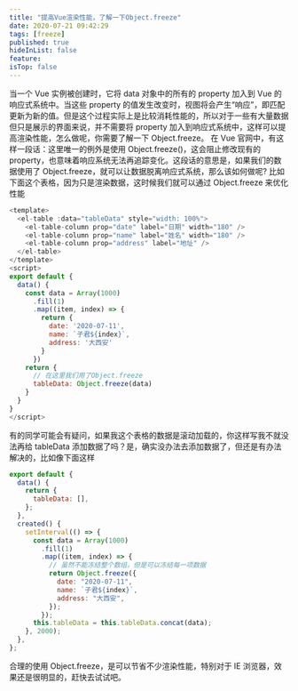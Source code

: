 ```yaml
---
title: "提高Vue渲染性能，了解一下Object.freeze"
date: 2020-07-21 09:42:29
tags: [freeze]
published: true
hideInList: false
feature:
isTop: false
---
```


当一个 Vue 实例被创建时，它将 data 对象中的所有的 property 加入到 Vue 的响应式系统中。当这些 property 的值发生改变时，视图将会产生“响应”，即匹配更新为新的值。但是这个过程实际上是比较消耗性能的，所以对于一些有大量数据但只是展示的界面来说，并不需要将 property 加入到响应式系统中，这样可以提高渲染性能，怎么做呢，你需要了解一下 Object.freeze。
在 Vue 官网中，有这样一段话：这里唯一的例外是使用 Object.freeze()，这会阻止修改现有的 property，也意味着响应系统无法再追踪变化。这段话的意思是，如果我们的数据使用了 Object.freeze，就可以让数据脱离响应式系统，那么该如何做呢?
比如下面这个表格，因为只是渲染数据，这时候我们就可以通过 Object.freeze 来优化性能

```js
<template>
  <el-table :data="tableData" style="width: 100%">
    <el-table-column prop="date" label="日期" width="180" />
    <el-table-column prop="name" label="姓名" width="180" />
    <el-table-column prop="address" label="地址" />
  </el-table>
</template>
<script>
export default {
  data() {
    const data = Array(1000)
      .fill(1)
      .map((item, index) => {
        return {
          date: '2020-07-11',
          name: `子君${index}`,
          address: '大西安'
        }
      })
    return {
      // 在这里我们用了Object.freeze
      tableData: Object.freeze(data)
    }
  }
}
</script>

```

有的同学可能会有疑问，如果我这个表格的数据是滚动加载的，你这样写我不就没法再给 tableData 添加数据了吗？是，确实没办法去添加数据了，但还是有办法解决的，比如像下面这样

```js
export default {
  data() {
    return {
      tableData: [],
    };
  },
  created() {
    setInterval(() => {
      const data = Array(1000)
        .fill(1)
        .map((item, index) => {
          // 虽然不能冻结整个数组，但是可以冻结每一项数据
          return Object.freeze({
            date: "2020-07-11",
            name: `子君${index}`,
            address: "大西安",
          });
        });
      this.tableData = this.tableData.concat(data);
    }, 2000);
  },
};
```

合理的使用 Object.freeze，是可以节省不少渲染性能，特别对于 IE 浏览器，效果还是很明显的，赶快去试试吧。
